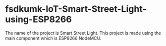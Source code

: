 # fsdkumk-IoT-Smart-Street-Light-using-ESP8266
The name of the project is Smart Street Light. This project is made using the main component which is ESP8266 NodeMCU.
